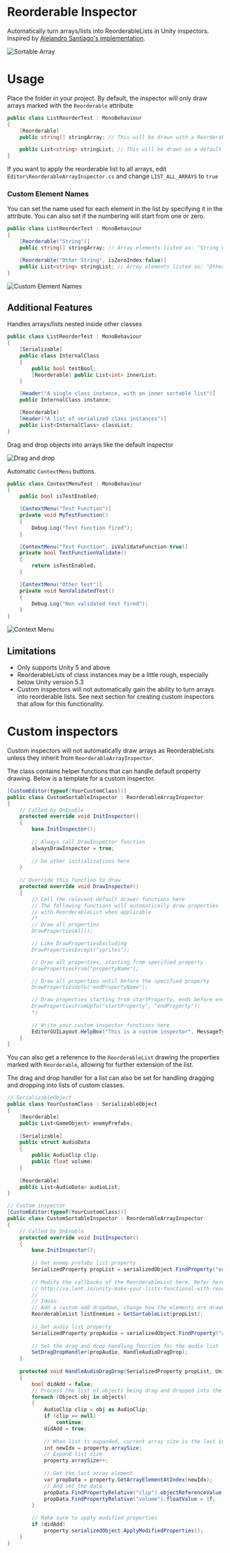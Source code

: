# Reorderable Inspector

Automatically turn arrays/lists into ReorderableLists in Unity inspectors. Inspired by [Alejandro Santiago's implementation](https://medium.com/developers-writing/how-about-having-nice-arrays-and-lists-in-unity3d-by-default-e4fba13d1b50).

![Sortable Array](./Docs/sortable-array.png)

# Usage

Place the folder in your project. By default, the inspector will only draw arrays marked with the `Reorderable` attribute

```C#
public class ListReorderTest : MonoBehaviour
{  
	[Reorderable]
	public string[] stringArray; // This will be drawn with a ReorderableList

	public List<string> stringList; // This will be drawn as a default array
}
```

If you want to apply the reorderable list to all arrays, edit `Editor\ReorderableArrayInspector.cs` and change `LIST_ALL_ARRAYS` to `true`

### Custom Element Names

You can set the name used for each element in the list by specifying it in the attribute. You can also set if the numbering will start from one or zero.

```C#
public class ListReorderTest : MonoBehaviour
{  
	[Reorderable("String")]
	public string[] stringArray; // Array elements listed as: "String 0"

	[Reorderable("Other String", isZeroIndex:false)]
	public List<string> stringList; // Array elements listed as: "Other String 1"
}
```

![Custom Element Names](./Docs/element-names.png)

## Additional Features

Handles arrays/lists nested inside other classes

```C#
public class ListReorderTest : MonoBehaviour
{
	[Serializable]
	public class InternalClass
	{
		public bool testBool;
		[Reorderable] public List<int> innerList;
	}

	[Header("A single class instance, with an inner sortable list")]
	public InternalClass instance;

	[Reorderable]
	[Header("A list of serialized class instances")]
	public List<InternalClass> classList;
}
```

Drag and drop objects into arrays like the default inspector

![Drag and drop](./Docs/sortable-drag-drop.jpg)

Automatic `ContextMenu` buttons.

```C#
public class ContextMenuTest : MonoBehaviour
{
	public bool isTestEnabled;

	[ContextMenu("Test Function")]
	private void MyTestFunction()
	{
		Debug.Log("Test function fired");
	}

	[ContextMenu("Test Function", isValidateFunction:true)]
	private bool TestFunctionValidate()
	{
		return isTestEnabled;
	}

	[ContextMenu("Other Test")]
	private void NonValidatedTest()
	{
		Debug.Log("Non validated test fired");
	}
}
```

![Context Menu](./Docs/context-menu.png)

## Limitations

- Only supports Unity 5 and above
- ReorderableLists of class instances may be a little rough, especially below Unity version 5.3
- Custom inspectors will not automatically gain the ability to turn arrays into reorderable lists. See next section for creating custom inspectors that allow for this functionality.

# Custom inspectors

Custom inspectors will not automatically draw arrays as ReorderableLists unless they inherit from `ReorderableArrayInspector`.

The class contains helper functions that can handle default property drawing. Below is a template for a custom inspector.

```C#
[CustomEditor(typeof(YourCustomClass))]
public class CustomSortableInspector : ReorderableArrayInspector
{
	// Called by OnEnable
	protected override void InitInspector()
	{
		base.InitInspector();
		
		// Always call DrawInspector function
		alwaysDrawInspector = true;
		
		// Do other initializations here
	}
	
	// Override this function to draw
	protected override void DrawInspector()
	{
		// Call the relevant default drawer functions here
		// The following functions will automatically draw properties
		// with ReorderableList when applicable
		/*
		// Draw all properties
		DrawPropertiesAll();

		// Like DrawPropertiesExcluding
		DrawPropertiesExcept("sprites");

		// Draw all properties, starting from specified property
		DrawPropertiesFrom("propertyName");

		// Draw all properties until before the specified property
		DrawPropertiesUpTo("endPropertyName");

		// Draw properties starting from startProperty, ends before endProperty
		DrawPropertiesFromUpTo("startProperty", "endProperty");
		*/
		
		// Write your custom inspector functions here
		EditorGUILayout.HelpBox("This is a custom inspector", MessageType.Info);
	}
}
```

You can also get a reference to the `ReorderableList` drawing the properties marked with `Reorderable`, allowing for further extension of the list.

The drag and drop handler for a list can also be set for handling dragging and dropping into lists of custom classes.

```C#
// SerializableObject
public class YourCustomClass : SerializableObject
{
	[Reorderable]
	public List<GameObject> enemyPrefabs;
	
	[Serializable]
	public struct AudioData
	{
		public AudioClip clip;
		public float volume;
	}
	
	[Reorderable]
	public List<AudioData> audioList;
}
```

```C#
// Custom inspector
[CustomEditor(typeof(YourCustomClass))]
public class CustomSortableInspector : ReorderableArrayInspector
{
	// Called by OnEnable
	protected override void InitInspector()
	{
		base.InitInspector();
		
		// Get enemy prefabs list property
		SerializedProperty propList = serializedObject.FindProperty("enemyPrefabs");
		
		// Modify the callbacks of the ReorderableList here. Refer here for details
		// http://va.lent.in/unity-make-your-lists-functional-with-reorderablelist/
		//
		// Ideas:
		// Add a custom add dropdown, change how the elements are drawn, handle removing or adding objects
		ReorderableList listEnemies = GetSortableList(propList);
		
		// Get audio list property
		SerializedProperty propAudio = serializedObject.FindProperty("audioList");
		
		// Set the drag and drop handling function for the audio list
		SetDragDropHandler(propAudio, HandleAudioDragDrop);
	}
	
	protected void HandleAudioDragDrop(SerializedProperty propList, UnityEngine.Object[] objects)
	{
		bool didAdd = false;
		// Process the list of objects being drag and dropped into the audio list
		foreach (Object obj in objects)
		{
			AudioClip clip = obj as AudioClip;
			if (clip == null)
				continue;
			didAdd = true;
			
			// When list is expanded, current array size is the last index
			int newIdx = property.arraySize;
			// Expand list size
			property.arraySize++;
			
			// Get the last array element
			var propData = property.GetArrayElementAtIndex(newIdx);
			// And set the data
			propData.FindPropertyRelative("clip").objectReferenceValue = clip;
			propData.FindPropertyRelative("volume").floatValue = 1f;
		}
		
		// Make sure to apply modified properties
		if (didAdd)
			property.serializedObject.ApplyModifiedProperties();
	}
}
```

